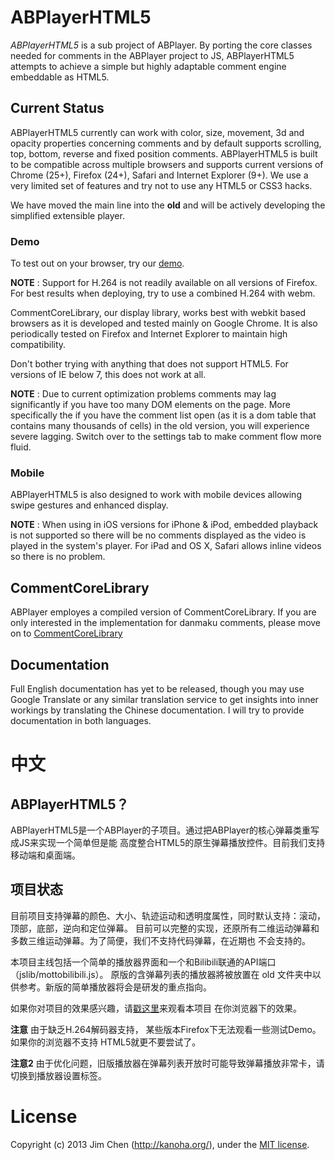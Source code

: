 # ABPlayerHTML5*ABPlayerHTML5* is a sub project of ABPlayer. By porting the core classes neededfor comments in the ABPlayer project to JS, ABPlayerHTML5 attempts to achieve a simple but highly adaptable comment engine embeddable as HTML5.## Current StatusABPlayerHTML5 currently can work with color, size, movement, 3d and opacity properties concerning comments and by default supports scrolling, top, bottom, reverse and fixed position comments. ABPlayerHTML5 is built to be compatible across multiple browsers and supports current versions of Chrome (25+), Firefox(24+), Safari and Internet Explorer (9+). We use a very limited set of features and try not to use any HTML5 or CSS3 hacks.We have moved the main line into the **old** and will be actively developingthe simplified extensible player.### DemoTo test out on your browser, try our [demo](http://jabbany.github.io/ABPlayerHTML5).**NOTE** : Support for H.264 is not readily available on all versions of Firefox. For best results when deploying, try to use a combined H.264 with webm. CommentCoreLibrary, our display library, works best with webkit based browsers as it is developed and tested mainly on Google Chrome. It is also periodically tested on Firefox and Internet Explorer to maintain high compatibility. Don't bother trying with anything that does not support HTML5. For versions of IE below 7, this does not work at all.**NOTE** : Due to current optimization problems comments may lag significantly if you have too many DOM elements on the page. More specifically the if you have the comment list open (as it is a dom table that contains many thousands of cells) in the old version, you will experience severe lagging. Switch over to the settings tab to make comment flow more fluid.### MobileABPlayerHTML5 is also designed to work with mobile devices allowing swipe gestures and enhanced display. **NOTE** : When using in iOS versions for iPhone & iPod, embedded playback is not supported so there will be no comments displayed as the video is played inthe system's player. For iPad and OS X, Safari allows inline videos so there is no problem.## CommentCoreLibraryABPlayer employes a compiled version of CommentCoreLibrary. If you are only interested in the implementation for danmaku comments, please move on to [CommentCoreLibrary](https://github.com/jabbany/CommentCoreLibrary)## DocumentationFull English documentation has yet to be released, though you may use Google Translate or any similar translation service to get insights into inner workingsby translating the Chinese documentation. I will try to provide documentation inboth languages.# 中文## ABPlayerHTML5？ABPlayerHTML5是一个ABPlayer的子项目。通过把ABPlayer的核心弹幕类重写成JS来实现一个简单但是能高度整合HTML5的原生弹幕播放控件。目前我们支持移动端和桌面端。## 项目状态目前项目支持弹幕的颜色、大小、轨迹运动和透明度属性，同时默认支持：滚动，顶部，底部，逆向和定位弹幕。目前可以完整的实现，还原所有二维运动弹幕和多数三维运动弹幕。为了简便，我们不支持代码弹幕，在近期也不会支持的。本项目主线包括一个简单的播放器界面和一个和Bilibili联通的API端口（jslib/mottobilibili.js）。原版的含弹幕列表的播放器將被放置在 old 文件夹中以供参考。新版的简单播放器将会是研发的重点指向。如果你对项目的效果感兴趣，请[戳这里](http://jabbany.github.io/ABPlayerHTML5)来观看本项目在你浏览器下的效果。**注意** 由于缺乏H.264解码器支持， 某些版本Firefox下无法观看一些测试Demo。如果你的浏览器不支持HTML5就更不要尝试了。**注意2** 由于优化问题，旧版播放器在弹幕列表开放时可能导致弹幕播放非常卡，请切换到播放器设置标签。# LicenseCopyright (c) 2013 Jim Chen (http://kanoha.org/), under the [MIT license](http://www.opensource.org/licenses/mit-license.php).